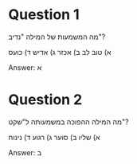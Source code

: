 # Question 1
מה המשמעות של המילה "נדיב"?

א) טוב לב
ב) אכזר
ג) אדיש
ד) כועס

Answer: א

# Question 2
מה המילה ההפוכה במשמעותה ל"שקט"?

א) שליו
ב) סוער
ג) רגוע
ד) נינוח

Answer: ב 